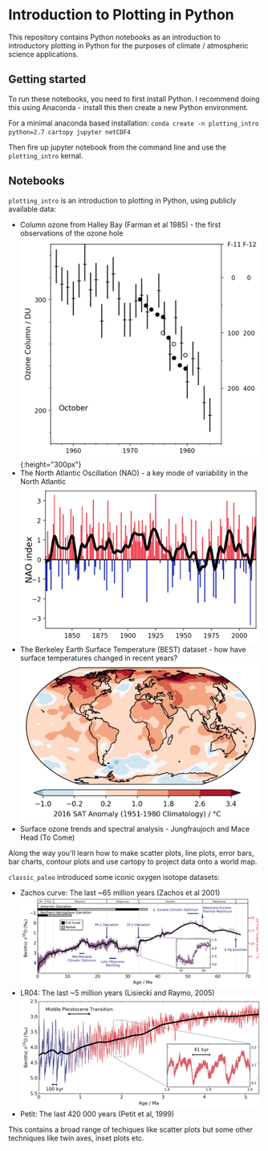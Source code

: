 # Introduction to Plotting in Python
This repository contains Python notebooks as an introduction to introductory plotting in Python for the purposes of climate / atmospheric science applications.

## Getting started
To run these notebooks, you need to first install Python. I recommend doing this using Anaconda - install this then create a new Python environment.

For a minimal anaconda based installation:
`conda create -n plotting_intro python=2.7 cartopy jupyter netCDF4`

Then fire up jupyter notebook from the command line and use the `plotting_intro` kernal.

## Notebooks

`plotting_intro` is an introduction to plotting in Python, using publicly available data:
* Column ozone from Halley Bay (Farman et al 1985) - the first observations of the ozone hole 
![farman](https://github.com/dcw32/plotting-intro/raw/master/img/farman.png){:height="300px"}
* The North Atlantic Oscillation (NAO) - a key mode of variability in the North Atlantic
![nao](https://github.com/dcw32/plotting-intro/raw/master/img/nao.png)
* The Berkeley Earth Surface Temperature (BEST) dataset - how have surface temperatures changed in recent years?
![best](https://github.com/dcw32/plotting-intro/raw/master/img/best.png)
* Surface ozone trends and spectral analysis - Jungfraujoch and Mace Head (To Come)

Along the way you'll learn how to make scatter plots, line plots, error bars, bar charts, contour plots and use cartopy to project data onto a world map.

`classic_paleo` introduced some iconic oxygen isotope datasets:
* Zachos curve: The last ~65 million years (Zachos et al 2001)
![zachos](https://github.com/dcw32/plotting-intro/raw/master/img/zachos.png)
* LR04: The last ~5 million years (Lisiecki and Raymo, 2005)
![lr04](https://github.com/dcw32/plotting-intro/raw/master/img/lr2004.png)
* Petit: The last 420 000 years (Petit et al, 1999)

This contains a broad range of techiques like scatter plots but some other techniques like twin axes, inset plots etc.
